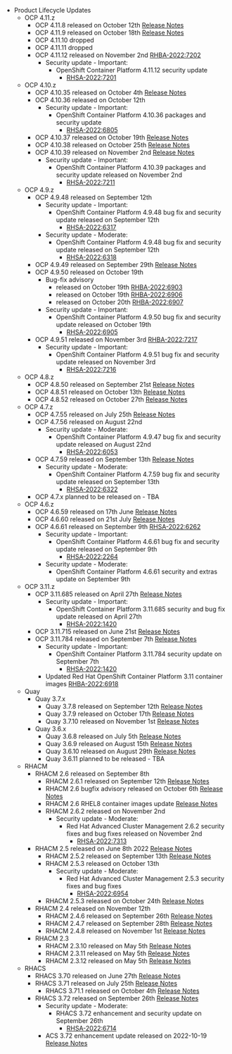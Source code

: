 - Product Lifecycle Updates
    - OCP 4.11.z
        - OCP 4.11.8 released on October 12th [Release Notes](https://access.redhat.com/errata/RHBA-2022:6809)
        - OCP 4.11.9 released on October 18th [Release Notes](https://access.redhat.com/errata/RHBA-2022:6896)
        - OCP 4.11.10 dropped
        - OCP 4.11.11 dropped
        - OCP 4.11.12 released on November 2nd [RHBA-2022:7202](https://access.redhat.com/errata/RHBA-2022:7202)
            - Security update - Important:
                - OpenShift Container Platform 4.11.12 security update
                    - [RHSA-2022:7201](https://access.redhat.com/errata/RHSA-2022:7201)
    - OCP 4.10.z
        - OCP 4.10.35 released on October 4th [Release Notes](https://access.redhat.com/errata/RHBA-2022:6728)
        - OCP 4.10.36 released on October 12th
            - Security update - Important:
                - OpenShift Container Platform 4.10.36 packages and security update
                    - [RHSA-2022:6805](https://access.redhat.com/errata/RHSA-2022:6805)
        - OCP 4.10.37 released on October 19th [Release Notes](https://access.redhat.com/errata/RHBA-2022:6899)
        - OCP 4.10.38 released on October 25th [Release Notes](https://access.redhat.com/errata/RHBA-2022:7035)
        - OCP 4.10.39 released on November 2nd [Release Notes](https://access.redhat.com/errata/RHBA-2022:7212)
            - Security update - Important:
                - OpenShift Container Platform 4.10.39 packages and security update released on November 2nd
                    - [RHSA-2022:7211](https://access.redhat.com/errata/RHSA-2022:7211)
    - OCP 4.9.z
        - OCP 4.9.48 released on September 12th
            - Security update - Important:
                - OpenShift Container Platform 4.9.48 bug fix and security update released on September 12th
                    - [RHSA-2022:6317](https://access.redhat.com/errata/RHSA-2022:6317)
            - Security update - Moderate:
                - OpenShift Container Platform 4.9.48 bug fix and security update released on September 12th
                    - [RHSA-2022:6318](https://access.redhat.com/errata/RHSA-2022:6318)
        - OCP 4.9.49 released on September 29th [Release Notes](https://access.redhat.com/errata/RHBA-2022:6678)
        - OCP 4.9.50 released on October 19th
            - Bug-fix advisory
                - released on October 19th [RHBA-2022:6903](https://access.redhat.com/errata/RHBA-2022:6903)
                - released on October 19th [RHBA-2022:6906](https://access.redhat.com/errata/RHBA-2022:6906)
                - released on October 20th [RHBA-2022:6907](https://access.redhat.com/errata/RHBA-2022:6907)
            - Security update - Important:
                - OpenShift Container Platform 4.9.50 bug fix and security update released on October 19th
                    - [RHSA-2022:6905](https://access.redhat.com/errata/RHSA-2022:6905)
        - OCP 4.9.51 released on November 3rd [RHBA-2022:7217](https://access.redhat.com/errata/RHBA-2022:7217)
            - Security update - Important:
                - OpenShift Container Platform 4.9.51 bug fix and security update released on November 3rd
                    - [RHSA-2022:7216](https://access.redhat.com/errata/RHSA-2022:7216)
    - OCP 4.8.z
        - OCP 4.8.50 released on September 21st [Release Notes](https://access.redhat.com/errata/RHBA-2022:6511)
        - OCP 4.8.51 released on October 13th [Release Notes](https://access.redhat.com/errata/RHBA-2022:6802)
        - OCP 4.8.52 released on October 27th [Release Notes](https://access.redhat.com/errata/RHBA-2022:7034)
    - OCP 4.7.z
        - OCP 4.7.55 released on July 25th [Release Notes](https://access.redhat.com/errata/RHSA-2022:5660)
        - OCP 4.7.56 released on August 22nd
            - Security update - Moderate:
                - OpenShift Container Platform 4.9.47 bug fix and security update released on August 22nd
                    - [RHSA-2022:6053](https://access.redhat.com/errata/RHSA-2022:6053)
        - OCP 4.7.59 released on September 13th  [Release Notes](https://access.redhat.com/errata/RHBA-2022:6321)
            - Security update - Moderate:
                - OpenShift Container Platform 4.7.59 bug fix and security update released on September 13th
                    - [RHSA-2022:6322](https://access.redhat.com/errata/RHSA-2022:6322)
        - OCP 4.7.x planned to be released on - TBA
    - OCP 4.6.z
        - OCP 4.6.59 released on 17th June [Release Notes](https://access.redhat.com/errata/RHBA-2022:4948)
        - OCP 4.6.60 released on 21st July [Release Notes](https://access.redhat.com/errata/RHBA-2022:5572)
        - OCP 4.6.61 released on September 9th [RHSA-2022:6262](https://access.redhat.com/errata/RHSA-2022:6262)
            - Security update - Important:
                - OpenShift Container Platform 4.6.61 bug fix and security update released on September 9th
                    - [RHSA-2022:2264](https://access.redhat.com/errata/RHSA-2022:2264)
            - Security update - Moderate:
                - OpenShift Container Platform 4.6.61 security and extras update on September 9th
    - OCP 3.11.z
        - OCP 3.11.685 released on April 27th [Release Notes](https://access.redhat.com/errata/RHBA-2022:1421)
            - Security update - Important:
                - OpenShift Container Platform 3.11.685 security and bug fix update released on April 27th
                    - [RHSA-2022:1420](https://access.redhat.com/errata/RHSA-2022:1420)
        - OCP 3.11.715 released on June 21st [Release Notes](https://access.redhat.com/errata/RHSA-2022:4999)
        - OCP 3.11.784 released on September 7th [Release Notes](https://access.redhat.com/errata/RHBA-2022:6251)
            - Security update - Important:
                - OpenShift Container Platform 3.11.784 security update on September 7th
                    - [RHSA-2022:1420](https://access.redhat.com/errata/RHSA-2022:1420)
            - Updated Red Hat OpenShift Container Platform 3.11 container images [RHBA-2022:6918](https://access.redhat.com/errata/RHBA-2022:6918)
    - Quay
        - Quay 3.7.x
            - Quay 3.7.8 released on September 12th [Release Notes](https://access.redhat.com/errata/RHBA-2022:6353)
            - Quay 3.7.9 released on October 17th [Release Notes](https://access.redhat.com/errata/RHBA-2022:6930)
            - Quay 3.7.10 released on November 1st [Release Notes](https://access.redhat.com/errata/RHBA-2022:7219)
        - Quay 3.6.x
            - Quay 3.6.8 released on July 5th [Release Notes](https://access.redhat.com/errata/RHBA-2022:5417)
            - Quay 3.6.9 released on August 15th [Release Notes](https://access.redhat.com/errata/RHBA-2022:5801)
            - Quay 3.6.10 released on August 29th [Release Notes](https://access.redhat.com/errata/RHBA-2022:6153)
            - Quay 3.6.11 planned to be released - TBA
    - RHACM
        - RHACM 2.6 released on September 8th
            - RHACM 2.6.1 released on September 12th [Release Notes](https://access.redhat.com/errata/RHSA-2022:5531)
            - RHACM 2.6 bugfix advisory released on October 6th [Release Notes](https://access.redhat.com/errata/RHBA-2022:6836)
            - RHACM 2.6 RHEL8 container images update [Release Notes](https://access.redhat.com/errata/RHBA-2022:7193)
            - RHACM 2.6.2 released on November 2nd
                - Security update - Moderate:
                    - Red Hat Advanced Cluster Management 2.6.2 security fixes and bug fixes released on November 2nd
                        - [RHSA-2022:7313](https://access.redhat.com/errata/RHSA-2022:7313)
        - RHACM 2.5 released on June 8th 2022 [Release Notes](https://access.redhat.com/errata/RHSA-2022:4956)
            - RHACM 2.5.2 released on September 13th [Release Notes](https://access.redhat.com/errata/RHSA-2022:6507)
            - RHACM 2.5.3 released on October 13th
                - Security update - Moderate:
                    - Red Hat Advanced Cluster Management 2.5.3 security fixes and bug fixes
                        - [RHSA-2022:6954](https://access.redhat.com/errata/RHSA-2022:6954)
            - RHACM 2.5.3 released on October 24th [Release Notes](https://access.redhat.com/errata/RHBA-2022:7093)
        - RHACM 2.4 released on November 12th
            - RHACM 2.4.6 released on September 26th [Release Notes](https://access.redhat.com/errata/RHSA-2022:6696)
            - RHACM 2.4.7 released on September 28th [Release Notes](https://access.redhat.com/errata/RHBA-2022:6747)
            - RHACM 2.4.8 released on November 1st [Release Notes](https://access.redhat.com/errata/RHSA-2022:7276)
        - RHACM 2.3
            - RHACM 2.3.10 released on May 5th [Release Notes](https://access.redhat.com/errata/RHSA-2022:1715)
            - RHACM 2.3.11 released on May 5th [Release Notes](https://access.redhat.com/errata/RHSA-2022:5392)
            - RHACM 2.3.12 released on May 5th [Release Notes](https://access.redhat.com/errata/RHSA-2022:6271)
    - RHACS
        - RHACS 3.70 released on June 27th [Release Notes](https://access.redhat.com/errata/RHSA-2022:4880)
        - RHACS 3.71 released on July 25th [Release Notes](https://access.redhat.com/errata/RHSA-2022:5704)
            - RHACS 3.71.1 released on October 4th [Release Notes](https://access.redhat.com/errata/RHBA-2022:6793)
        - RHACS 3.72 released on September 26th [Release Notes](https://access.redhat.com/errata/RHSA-2022:6714)
            - Security update - Moderate:
                - RHACS 3.72 enhancement and security update on September 26th
                    - [RHSA-2022:6714](https://access.redhat.com/errata/RHSA-2022:6714)
            - ACS 3.72 enhancement update released on 2022-10-19 [Release Notes](https://access.redhat.com/errata/RHBA-2022:7057)
  
